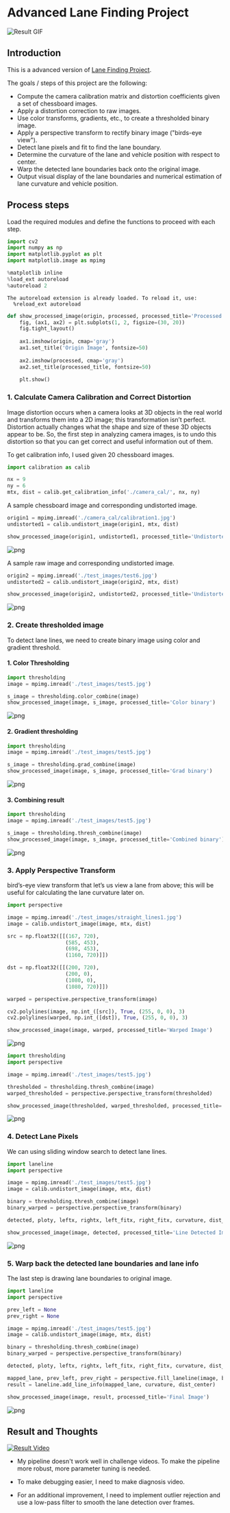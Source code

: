 
# Advanced Lane Finding Project

![Result GIF](output_images/result.gif)

## Introduction

This is a advanced version of [Lane Finding Project][].

The goals / steps of this project are the following:

- Compute the camera calibration matrix and distortion coefficients given a set of chessboard images.
- Apply a distortion correction to raw images.
- Use color transforms, gradients, etc., to create a thresholded binary image.
- Apply a perspective transform to rectify binary image ("birds-eye view").
- Detect lane pixels and fit to find the lane boundary.
- Determine the curvature of the lane and vehicle position with respect to center.
- Warp the detected lane boundaries back onto the original image.
- Output visual display of the lane boundaries and numerical estimation of lane curvature and vehicle position.

[Lane Finding Project]: https://github.com/earlbread/CarND-LaneLines-P1

## Process steps

Load the required modules and define the functions to proceed with each step.


```python
import cv2
import numpy as np
import matplotlib.pyplot as plt
import matplotlib.image as mpimg

%matplotlib inline
%load_ext autoreload
%autoreload 2
```

    The autoreload extension is already loaded. To reload it, use:
      %reload_ext autoreload



```python
def show_processed_image(origin, processed, processed_title='Processed'):
    fig, (ax1, ax2) = plt.subplots(1, 2, figsize=(30, 20))
    fig.tight_layout()
    
    ax1.imshow(origin, cmap='gray')
    ax1.set_title('Origin Image', fontsize=50)
    
    ax2.imshow(processed, cmap='gray')
    ax2.set_title(processed_title, fontsize=50)
    
    plt.show()
```

### 1. Calculate Camera Calibration and Correct Distortion

Image distortion occurs when a camera looks at 3D objects in the real world and transforms them into a 2D image; this transformation isn’t perfect. Distortion actually changes what the shape and size of these 3D objects appear to be. So, the first step in analyzing camera images, is to undo this distortion so that you can get correct and useful information out of them.

To get calibration info, I used given 20 chessboard images.


```python
import calibration as calib

nx = 9
ny = 6
mtx, dist = calib.get_calibration_info('./camera_cal/', nx, ny)
```

A sample chessboard image and corresponding undistorted image.


```python
origin1 = mpimg.imread('./camera_cal/calibration1.jpg')
undistorted1 = calib.undistort_image(origin1, mtx, dist)

show_processed_image(origin1, undistorted1, processed_title='Undistorted Image')
```


![png](output_images/output_9_0.png)


A sample raw image and corresponding undistorted image.


```python
origin2 = mpimg.imread('./test_images/test6.jpg')
undistorted2 = calib.undistort_image(origin2, mtx, dist)

show_processed_image(origin2, undistorted2, processed_title='Undistorted Image')
```


![png](output_images/output_11_0.png)


### 2. Create thresholded image

To detect lane lines, we need to create binary image using color and gradient threshold.

#### 1. Color Thresholding


```python
import thresholding
image = mpimg.imread('./test_images/test5.jpg')

s_image = thresholding.color_combine(image)
show_processed_image(image, s_image, processed_title='Color binary')
```


![png](output_images/output_15_0.png)


#### 2. Gradient thresholding


```python
import thresholding
image = mpimg.imread('./test_images/test5.jpg')

s_image = thresholding.grad_combine(image)
show_processed_image(image, s_image, processed_title='Grad binary')
```


![png](output_images/output_17_0.png)


#### 3. Combining result


```python
import thresholding
image = mpimg.imread('./test_images/test5.jpg')

s_image = thresholding.thresh_combine(image)
show_processed_image(image, s_image, processed_title='Combined binary')
```


![png](output_images/output_19_0.png)


### 3. Apply Perspective Transform

bird’s-eye view transform that let’s us view a lane from above; this will be useful for calculating the lane curvature later on.


```python
import perspective

image = mpimg.imread('./test_images/straight_lines1.jpg')
image = calib.undistort_image(image, mtx, dist)

src = np.float32([[(167, 720),
                   (585, 453),
                   (698, 453),
                   (1160, 720)]])

dst = np.float32([[(200, 720),
                   (200, 0),
                   (1080, 0),
                   (1080, 720)]])

warped = perspective.perspective_transform(image)

cv2.polylines(image, np.int_([src]), True, (255, 0, 0), 3)
cv2.polylines(warped, np.int_([dst]), True, (255, 0, 0), 3)

show_processed_image(image, warped, processed_title='Warped Image')
```


![png](output_images/output_22_0.png)



```python
import thresholding
import perspective

image = mpimg.imread('./test_images/test5.jpg')

thresholded = thresholding.thresh_combine(image)
warped_thresholded = perspective.perspective_transform(thresholded)

show_processed_image(thresholded, warped_thresholded, processed_title='Warped Image')
```


![png](output_images/output_23_0.png)


### 4. Detect Lane Pixels

We can using sliding window search to detect lane lines.


```python
import laneline
import perspective

image = mpimg.imread('./test_images/test5.jpg')
image = calib.undistort_image(image, mtx, dist)

binary = thresholding.thresh_combine(image)
binary_warped = perspective.perspective_transform(binary)

detected, ploty, leftx, rightx, left_fitx, right_fitx, curvature, dist_center = laneline.sliding_window(binary_warped)

show_processed_image(image, detected, processed_title='Line Detected Image')
```


![png](output_images/output_26_0.png)


### 5. Warp back the detected lane boundaries and lane info

The last step is drawing lane boundaries to original image.


```python
import laneline
import perspective

prev_left = None
prev_right = None

image = mpimg.imread('./test_images/test5.jpg')
image = calib.undistort_image(image, mtx, dist)

binary = thresholding.thresh_combine(image)
binary_warped = perspective.perspective_transform(binary)

detected, ploty, leftx, rightx, left_fitx, right_fitx, curvature, dist_center = laneline.sliding_window(binary_warped)

mapped_lane, prev_left, prev_right = perspective.fill_laneline(image, binary_warped, ploty, left_fitx, right_fitx, prev_left, prev_right)
result = laneline.add_line_info(mapped_lane, curvature, dist_center)

show_processed_image(image, result, processed_title='Final Image')
```


![png](output_images/output_29_0.png)

## Result and Thoughts

[![Result Video](http://img.youtube.com/vi/qhv-Vaw1V64/0.jpg)](https://www.youtube.com/watch?v=qhv-Vaw1V64)

- My pipeline doesn't work well in challenge videos. To make the pipeline more robust, more parameter tuning is needed.

- To make debugging easier, I need to make diagnosis video.

- For an additional improvement, I need to implement outlier rejection and use a low-pass filter to smooth the lane detection over frames.
